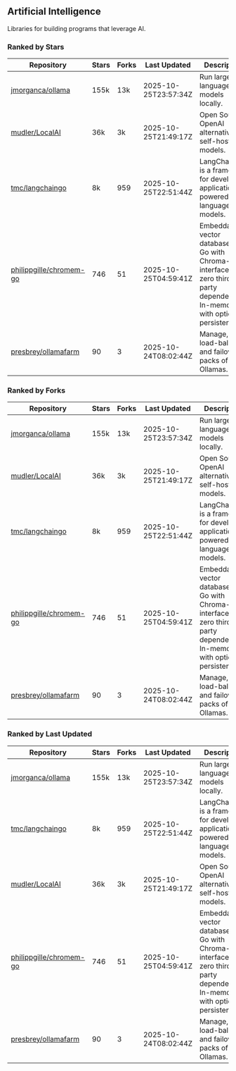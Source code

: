 ## Artificial Intelligence

Libraries for building programs that leverage AI.

### Ranked by Stars

| Repository | Stars | Forks | Last Updated | Description | 
|------------|-------|-------|--------------|-------------|
| [jmorganca/ollama](https://github.com/jmorganca/ollama) | 155k | 13k | 2025-10-25T23:57:34Z |  Run large language models locally. |
| [mudler/LocalAI](https://github.com/mudler/LocalAI) | 36k | 3k | 2025-10-25T21:49:17Z |  Open Source OpenAI alternative, self-host AI models. |
| [tmc/langchaingo](https://github.com/tmc/langchaingo) | 8k | 959 | 2025-10-25T22:51:44Z |  LangChainGo is a framework for developing applications powered by language models. |
| [philippgille/chromem-go](https://github.com/philippgille/chromem-go) | 746 | 51 | 2025-10-25T04:59:41Z |  Embeddable vector database for Go with Chroma-like interface and zero third-party dependencies. In-memory with optional persistence. |
| [presbrey/ollamafarm](https://github.com/presbrey/ollamafarm) | 90 | 3 | 2025-10-24T08:02:44Z |  Manage, load-balance, and failover packs of Ollamas. |

### Ranked by Forks

| Repository | Stars | Forks | Last Updated | Description | 
|------------|-------|-------|--------------|-------------|
| [jmorganca/ollama](https://github.com/jmorganca/ollama) | 155k | 13k | 2025-10-25T23:57:34Z |  Run large language models locally. |
| [mudler/LocalAI](https://github.com/mudler/LocalAI) | 36k | 3k | 2025-10-25T21:49:17Z |  Open Source OpenAI alternative, self-host AI models. |
| [tmc/langchaingo](https://github.com/tmc/langchaingo) | 8k | 959 | 2025-10-25T22:51:44Z |  LangChainGo is a framework for developing applications powered by language models. |
| [philippgille/chromem-go](https://github.com/philippgille/chromem-go) | 746 | 51 | 2025-10-25T04:59:41Z |  Embeddable vector database for Go with Chroma-like interface and zero third-party dependencies. In-memory with optional persistence. |
| [presbrey/ollamafarm](https://github.com/presbrey/ollamafarm) | 90 | 3 | 2025-10-24T08:02:44Z |  Manage, load-balance, and failover packs of Ollamas. |

### Ranked by Last Updated

| Repository | Stars | Forks | Last Updated | Description | 
|------------|-------|-------|--------------|-------------|
| [jmorganca/ollama](https://github.com/jmorganca/ollama) | 155k | 13k | 2025-10-25T23:57:34Z |  Run large language models locally. |
| [tmc/langchaingo](https://github.com/tmc/langchaingo) | 8k | 959 | 2025-10-25T22:51:44Z |  LangChainGo is a framework for developing applications powered by language models. |
| [mudler/LocalAI](https://github.com/mudler/LocalAI) | 36k | 3k | 2025-10-25T21:49:17Z |  Open Source OpenAI alternative, self-host AI models. |
| [philippgille/chromem-go](https://github.com/philippgille/chromem-go) | 746 | 51 | 2025-10-25T04:59:41Z |  Embeddable vector database for Go with Chroma-like interface and zero third-party dependencies. In-memory with optional persistence. |
| [presbrey/ollamafarm](https://github.com/presbrey/ollamafarm) | 90 | 3 | 2025-10-24T08:02:44Z |  Manage, load-balance, and failover packs of Ollamas. |

